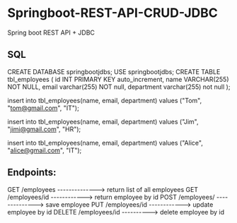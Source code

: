 # Springboot-REST-API-CRUD-JDBC
Spring boot REST API + JDBC
## SQL
CREATE DATABASE springbootjdbs;
USE springbootjdbs;
CREATE TABLE tbl_employees (
id INT PRIMARY KEY auto_increment,
name VARCHAR(255) NOT NULL,
email varchar(255) NOT null,
department varchar(255) not null
);

insert into tbl_employees(name, email, department)
values ("Tom", "tom@gmail.com", "IT");

insert into tbl_employees(name, email, department)
values ("Jim", "jimi@gmail.com", "HR");

insert into tbl_employees(name, email, department)
values ("Alice", "alice@gmail.com", "IT");

## Endpoints:
GET  /employees  --------------> return list of all employees
GET  /employees/id ------------> return employee by id
POST /employees/ --------------> save employee
PUT  /employees/id ------------> update employee by id
DELETE /employees/id ----------> delete employee by id
